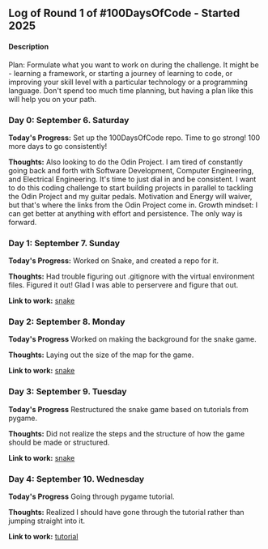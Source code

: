 ## Log of Round 1 of #100DaysOfCode - Started 2025

#### Description
Plan: Formulate what you want to work on during the challenge. It might be - learning a framework, or starting a journey of learning to code, or improving your skill level with a particular technology or a programming language. Don't spend too much time planning, but having a plan like this will help you on your path.

### Day 0: September 6. Saturday

**Today's Progress:** Set up the 100DaysOfCode repo. Time to go strong! 100 more days to go consistently!

**Thoughts:** Also looking to do the Odin Project. I am tired of constantly going back and forth with Software Development, Computer Engineering, and Electrical Engineering. It's time to just dial in and be consistent. I want to do this coding challenge to start building projects in parallel to tackling the Odin Project and my guitar pedals. Motivation and Energy will waiver, but that's where the links from the Odin Project come in. Growth mindset: I can get better at anything with effort and persistence. The only way is forward.

### Day 1: September 7. Sunday

**Today's Progress:** Worked on Snake, and created a repo for it. 

**Thoughts:** Had trouble figuring out .gitignore with the virtual environment files. Figured it out! Glad I was able to perservere and figure that out.

**Link to work:** [snake](https://github.com/cameronzheng/snake)

### Day 2: September 8. Monday

**Today's Progress** Worked on making the background for the snake game.

**Thoughts:** Laying out the size of the map for the game.

**Link to work:** [snake](https://github.com/cameronzheng/snake)

### Day 3: September 9. Tuesday

**Today's Progress** Restructured the snake game based on tutorials from pygame.

**Thoughts:** Did not realize the steps and the structure of how the game should be made or structured.

**Link to work:** [snake](https://github.com/cameronzheng/snake)

### Day 4: September 10. Wednesday

**Today's Progress** Going through pygame tutorial.

**Thoughts:** Realized I should have gone through the tutorial rather than jumping straight into it.

**Link to work:** [tutorial](https://coderslegacy.com/python/python-pygame-tutorial/)